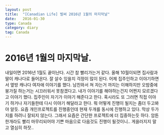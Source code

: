 ```yaml
---
layout: post
title:  "[Canadian Life] 벌써 2016년 1월의 마지막날"
date:   2016-01-30
type: Canada
category: diary
tag: Canada
---
```


# 2016년 1월의 마지막날.

내일이면 2016년 1월도 끝이난다. 시간 참 빨리가는거 같다. 올해 10월이되면 집사람과 딸이 캐나다로 들어온다. 잘 살수 있을지 걱정이 많이 된다. 어제 집주인하고 이야기하면서 옆방 캐나다 여자애 이야기를 했다. 남친와서 쳐 자는거 까지는 이해하지만 오밤중에 붕가질 하는거는 시끄러워서 못참겠다고. 내가 이야기를 해야하는건지 어쩐지 모르겠다고 이야기 했다. 집주인이 자기가 이야기 해준다고 한다. 혹시라도 또 그러면 직접 이야기 하거나 자기들한테 다시 이야기 해달라고 한다. 뭐 어떻게 진행이 될지는 좀더 두고봐야 알듯. 요즘 개인프로젝트를 진행중인데 현재 두개를 동시에 진행하고 있다. 막상 두가지를 하려니 잘되지 않는다. 그래서 요즘은 간단한 프로젝트에 더 집중하는듯 하다. 암튼 한개라도 빨리 마무리되어야 기쁜 마음으로 다음것도 진행이 될것이니.. 게을러지지 말고 열심히 하잣..